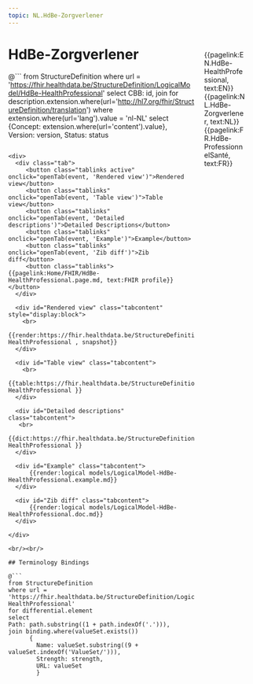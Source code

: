 ```yaml
---
topic: NL.HdBe-Zorgverlener
---
```


<div style="float:right;width:85px;padding:10px;margin:10">
<p>{{pagelink:EN.HdBe-HealthProfessional, text:EN}}  {{pagelink:NL.HdBe-Zorgverlener, text:NL}}  {{pagelink:FR.HdBe-ProfessionnelSanté, text:FR}}<p>
</div>

# HdBe-Zorgverlener



@```
from StructureDefinition
where url = 'https://fhir.healthdata.be/StructureDefinition/LogicalModel/HdBe-HealthProfessional'
select 
CBB: id,
join for description.extension.where(url='http://hl7.org/fhir/StructureDefinition/translation') where extension.where(url='lang').value = 'nl-NL' select {Concept: extension.where(url='content').value}, 
Version: version,
Status: status
```

<div>
  <div class="tab">
     <button class="tablinks active" onclick="openTab(event, 'Rendered view')">Rendered view</button>
     <button class="tablinks" onclick="openTab(event, 'Table view')">Table view</button>
     <button class="tablinks" onclick="openTab(event, 'Detailed descriptions')">Detailed Descriptions</button>
     <button class="tablinks" onclick="openTab(event, 'Example')">Example</button>
     <button class="tablinks" onclick="openTab(event, 'Zib diff')">Zib diff</button>
     <button class="tablinks">{{pagelink:Home/FHIR/HdBe-HealthProfessional.page.md, text:FHIR profile}}</button>
  </div>

  <div id="Rendered view" class="tabcontent" style="display:block">
    <br>
      {{render:https://fhir.healthdata.be/StructureDefinition/LogicalModel/HdBe-HealthProfessional , snapshot}}
  </div>

  <div id="Table view" class="tabcontent">
    <br>
      {{table:https://fhir.healthdata.be/StructureDefinition/LogicalModel/HdBe-HealthProfessional }}
  </div>

  <div id="Detailed descriptions" class="tabcontent">
   <br>
      {{dict:https://fhir.healthdata.be/StructureDefinition/LogicalModel/HdBe-HealthProfessional }}
  </div>

  <div id="Example" class="tabcontent">
      {{render:logical models/LogicalModel-HdBe-HealthProfessional.example.md}}
  </div>

  <div id="Zib diff" class="tabcontent">
      {{render:logical models/LogicalModel-HdBe-HealthProfessional.doc.md}}
  </div>

</div>

<br/><br/> 

## Terminology Bindings

@```
from StructureDefinition
where url = 'https://fhir.healthdata.be/StructureDefinition/LogicalModel/HdBe-HealthProfessional'
for differential.element
select
Path: path.substring((1 + path.indexOf('.'))),
join binding.where(valueSet.exists())
      { 
        Name: valueSet.substring((9 + valueSet.indexOf('ValueSet/'))),
        Strength: strength,
        URL: valueSet
        }
```  